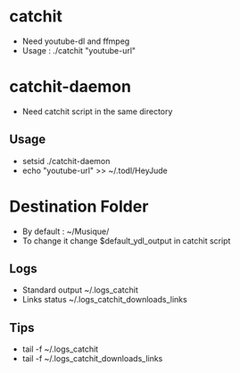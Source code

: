 # catchit
- Need youtube-dl and ffmpeg
- Usage : ./catchit "youtube-url"

# catchit-daemon
- Need catchit script in the same directory

## Usage
- setsid ./catchit-daemon
- echo "youtube-url" >> ~/.todl/HeyJude

# Destination Folder
- By default : ~/Musique/
- To change it change $default_ydl_output in catchit script

## Logs
- Standard output ~/.logs_catchit
- Links status    ~/.logs_catchit_downloads_links

## Tips
- tail -f ~/.logs_catchit
- tail -f ~/.logs_catchit_downloads_links